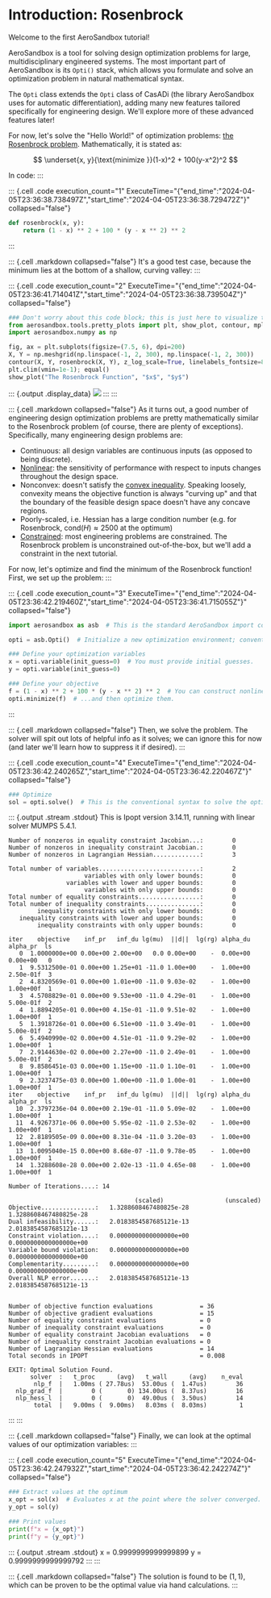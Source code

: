 # Introduction: Rosenbrock

Welcome to the first AeroSandbox tutorial!

AeroSandbox is a tool for solving design optimization problems for
large, multidisciplinary engineered systems. The most important part of
AeroSandbox is its `Opti()` stack, which allows you formulate and solve
an optimization problem in natural mathematical syntax.

The `Opti` class extends the `Opti` class of CasADi (the library
AeroSandbox uses for automatic differentiation), adding many new
features tailored specifically for engineering design. We\'ll explore
more of these advanced features later!

For now, let\'s solve the \"Hello World!\" of optimization problems:
[the Rosenbrock
problem](https://en.wikipedia.org/wiki/Rosenbrock_function).
Mathematically, it is stated as:

$$ \underset{x, y}{\text{minimize }}(1-x)^2 + 100(y-x^2)^2 $$

In code:
:::

::: {.cell .code execution_count="1" ExecuteTime="{\"end_time\":\"2024-04-05T23:36:38.738497Z\",\"start_time\":\"2024-04-05T23:36:38.729472Z\"}" collapsed="false"}
``` python
def rosenbrock(x, y):
    return (1 - x) ** 2 + 100 * (y - x ** 2) ** 2
```
:::

::: {.cell .markdown collapsed="false"}
It\'s a good test case, because the minimum lies at the bottom of a
shallow, curving valley:
:::

::: {.cell .code execution_count="2" ExecuteTime="{\"end_time\":\"2024-04-05T23:36:41.714041Z\",\"start_time\":\"2024-04-05T23:36:38.739504Z\"}" collapsed="false"}
``` python
### Don't worry about this code block; this is just here to visualize the Rosenbrock function.
from aerosandbox.tools.pretty_plots import plt, show_plot, contour, mpl, equal
import aerosandbox.numpy as np

fig, ax = plt.subplots(figsize=(7.5, 6), dpi=200)
X, Y = np.meshgrid(np.linspace(-1, 2, 300), np.linspace(-1, 2, 300))
contour(X, Y, rosenbrock(X, Y), z_log_scale=True, linelabels_fontsize=8)
plt.clim(vmin=1e-1); equal()
show_plot("The Rosenbrock Function", "$x$", "$y$")
```

::: {.output .display_data}
![](vertopal_c880935963c84ca592351e716a7b4a3a/cbdcd3b5e762f041bf524dd444afebfe50394287.png)
:::
:::

::: {.cell .markdown collapsed="false"}
As it turns out, a good number of engineering design optimization
problems are pretty mathematically similar to the Rosenbrock problem (of
course, there are plenty of exceptions). Specifically, many engineering
design problems are:

-   Continuous: all design variables are continuous inputs (as opposed
    to being discrete).
-   [Nonlinear](https://en.wikipedia.org/wiki/Nonlinear_system): the
    sensitivity of performance with respect to inputs changes throughout
    the design space.
-   Nonconvex: doesn\'t satisfy the [convex
    inequality](https://en.wikipedia.org/wiki/Convex_function#Definition).
    Speaking loosely, convexity means the objective function is always
    \"curving up\" and that the boundary of the feasible design space
    doesn\'t have any concave regions.
-   Poorly-scaled, i.e. Hessian has a large condition number (e.g. for
    Rosenbrock, $\text{cond}(H)\approx 2500$ at the optimum)
-   [Constrained](https://en.wikipedia.org/wiki/Constrained_optimization):
    most engineering problems are constrained. The Rosenbrock problem is
    unconstrained out-of-the-box, but we\'ll add a constraint in the
    next tutorial.

For now, let\'s optimize and find the minimum of the Rosenbrock
function! First, we set up the problem:
:::

::: {.cell .code execution_count="3" ExecuteTime="{\"end_time\":\"2024-04-05T23:36:42.219460Z\",\"start_time\":\"2024-04-05T23:36:41.715055Z\"}" collapsed="false"}
``` python
import aerosandbox as asb  # This is the standard AeroSandbox import convention

opti = asb.Opti()  # Initialize a new optimization environment; convention is to name it `opti`.

### Define your optimization variables
x = opti.variable(init_guess=0)  # You must provide initial guesses.
y = opti.variable(init_guess=0)

### Define your objective
f = (1 - x) ** 2 + 100 * (y - x ** 2) ** 2  # You can construct nonlinear functions of variables...
opti.minimize(f)  # ...and then optimize them.
```
:::

::: {.cell .markdown collapsed="false"}
Then, we solve the problem. The solver will spit out lots of helpful
info as it solves; we can ignore this for now (and later we\'ll learn
how to suppress it if desired).
:::

::: {.cell .code execution_count="4" ExecuteTime="{\"end_time\":\"2024-04-05T23:36:42.240265Z\",\"start_time\":\"2024-04-05T23:36:42.220467Z\"}" collapsed="false"}
``` python
### Optimize
sol = opti.solve()  # This is the conventional syntax to solve the optimization problem.
```

::: {.output .stream .stdout}
    This is Ipopt version 3.14.11, running with linear solver MUMPS 5.4.1.

    Number of nonzeros in equality constraint Jacobian...:        0
    Number of nonzeros in inequality constraint Jacobian.:        0
    Number of nonzeros in Lagrangian Hessian.............:        3

    Total number of variables............................:        2
                         variables with only lower bounds:        0
                    variables with lower and upper bounds:        0
                         variables with only upper bounds:        0
    Total number of equality constraints.................:        0
    Total number of inequality constraints...............:        0
            inequality constraints with only lower bounds:        0
       inequality constraints with lower and upper bounds:        0
            inequality constraints with only upper bounds:        0

    iter    objective    inf_pr   inf_du lg(mu)  ||d||  lg(rg) alpha_du alpha_pr  ls
       0  1.0000000e+00 0.00e+00 2.00e+00   0.0 0.00e+00    -  0.00e+00 0.00e+00   0
       1  9.5312500e-01 0.00e+00 1.25e+01 -11.0 1.00e+00    -  1.00e+00 2.50e-01f  3
       2  4.8320569e-01 0.00e+00 1.01e+00 -11.0 9.03e-02    -  1.00e+00 1.00e+00f  1
       3  4.5708829e-01 0.00e+00 9.53e+00 -11.0 4.29e-01    -  1.00e+00 5.00e-01f  2
       4  1.8894205e-01 0.00e+00 4.15e-01 -11.0 9.51e-02    -  1.00e+00 1.00e+00f  1
       5  1.3918726e-01 0.00e+00 6.51e+00 -11.0 3.49e-01    -  1.00e+00 5.00e-01f  2
       6  5.4940990e-02 0.00e+00 4.51e-01 -11.0 9.29e-02    -  1.00e+00 1.00e+00f  1
       7  2.9144630e-02 0.00e+00 2.27e+00 -11.0 2.49e-01    -  1.00e+00 5.00e-01f  2
       8  9.8586451e-03 0.00e+00 1.15e+00 -11.0 1.10e-01    -  1.00e+00 1.00e+00f  1
       9  2.3237475e-03 0.00e+00 1.00e+00 -11.0 1.00e-01    -  1.00e+00 1.00e+00f  1
    iter    objective    inf_pr   inf_du lg(mu)  ||d||  lg(rg) alpha_du alpha_pr  ls
      10  2.3797236e-04 0.00e+00 2.19e-01 -11.0 5.09e-02    -  1.00e+00 1.00e+00f  1
      11  4.9267371e-06 0.00e+00 5.95e-02 -11.0 2.53e-02    -  1.00e+00 1.00e+00f  1
      12  2.8189505e-09 0.00e+00 8.31e-04 -11.0 3.20e-03    -  1.00e+00 1.00e+00f  1
      13  1.0095040e-15 0.00e+00 8.68e-07 -11.0 9.78e-05    -  1.00e+00 1.00e+00f  1
      14  1.3288608e-28 0.00e+00 2.02e-13 -11.0 4.65e-08    -  1.00e+00 1.00e+00f  1

    Number of Iterations....: 14

                                       (scaled)                 (unscaled)
    Objective...............:   1.3288608467480825e-28    1.3288608467480825e-28
    Dual infeasibility......:   2.0183854587685121e-13    2.0183854587685121e-13
    Constraint violation....:   0.0000000000000000e+00    0.0000000000000000e+00
    Variable bound violation:   0.0000000000000000e+00    0.0000000000000000e+00
    Complementarity.........:   0.0000000000000000e+00    0.0000000000000000e+00
    Overall NLP error.......:   2.0183854587685121e-13    2.0183854587685121e-13


    Number of objective function evaluations             = 36
    Number of objective gradient evaluations             = 15
    Number of equality constraint evaluations            = 0
    Number of inequality constraint evaluations          = 0
    Number of equality constraint Jacobian evaluations   = 0
    Number of inequality constraint Jacobian evaluations = 0
    Number of Lagrangian Hessian evaluations             = 14
    Total seconds in IPOPT                               = 0.008

    EXIT: Optimal Solution Found.
          solver  :   t_proc      (avg)   t_wall      (avg)    n_eval
           nlp_f  |   1.00ms ( 27.78us)  53.00us (  1.47us)        36
      nlp_grad_f  |        0 (       0) 134.00us (  8.37us)        16
      nlp_hess_l  |        0 (       0)  49.00us (  3.50us)        14
           total  |   9.00ms (  9.00ms)   8.03ms (  8.03ms)         1
:::
:::

::: {.cell .markdown collapsed="false"}
Finally, we can look at the optimal values of our optimization
variables:
:::

::: {.cell .code execution_count="5" ExecuteTime="{\"end_time\":\"2024-04-05T23:36:42.247932Z\",\"start_time\":\"2024-04-05T23:36:42.242274Z\"}" collapsed="false"}
``` python
### Extract values at the optimum
x_opt = sol(x)  # Evaluates x at the point where the solver converged.
y_opt = sol(y)

### Print values
print(f"x = {x_opt}")
print(f"y = {y_opt}")
```

::: {.output .stream .stdout}
    x = 0.9999999999999899
    y = 0.9999999999999792
:::
:::

::: {.cell .markdown collapsed="false"}
The solution is found to be $(1, 1)$, which can be proven to be the
optimal value via hand calculations.
:::
